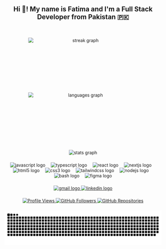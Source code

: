 <h2 align="center">Hi 👋! My name is Fatima and I'm a Full Stack Developer from Pakistan 🇵🇰</h2>

###

<br clear="both">

<div align="center">
  <p align="center" style="display: flex; justify-content: center; flex-wrap: wrap; gap: 5px;">
  <img src="https://nirzak-streak-stats.vercel.app/?user=FatimaNazeer777&locale=en&mode=daily&theme=dracula&hide_border=false&border_radius=5" height="170" width="350" alt="streak graph" />
    <img src="https://github-readme-stats.vercel.app/api/top-langs?username=FatimaNazeer777&locale=en&hide_title=false&layout=compact&card_width=350&langs_count=5&theme=dracula&hide_border=false" height="170" width="350" alt="languages graph" />
  </p>
  <img src="https://github-readme-stats.vercel.app/api?username=FatimaNazeer777&hide_title=false&hide_rank=false&show_icons=true&include_all_commits=true&count_private=true&disable_animations=false&theme=dracula&locale=en&hide_border=false" height="170" width="350" alt="stats graph" />
</div>

###

<div align="center">
  <img src="https://cdn.jsdelivr.net/gh/devicons/devicon/icons/javascript/javascript-original.svg" height="31" alt="javascript logo" />
  <img width="10" />
  <img src="https://cdn.jsdelivr.net/gh/devicons/devicon/icons/typescript/typescript-original.svg" height="31" alt="typescript logo" />
  <img width="10" />
  <img src="https://cdn.jsdelivr.net/gh/devicons/devicon/icons/react/react-original.svg" height="31" alt="react logo" />
  <img width="10" />
  <img src="https://cdn.jsdelivr.net/gh/devicons/devicon/icons/nextjs/nextjs-original.svg" height="31" alt="nextjs logo" />
  <img width="10" />
  <img src="https://cdn.jsdelivr.net/gh/devicons/devicon/icons/html5/html5-original.svg" height="31" alt="html5 logo" />
  <img width="10" />
  <img src="https://cdn.jsdelivr.net/gh/devicons/devicon/icons/css3/css3-original.svg" height="31" alt="css3 logo" />
  <img width="10" />
  <img src="https://cdn.simpleicons.org/tailwindcss/06B6D4" height="31" alt="tailwindcss logo" />
  <img width="10" />
  <img src="https://cdn.simpleicons.org/nodedotjs/339933" height="31" alt="nodejs logo" />
  <img width="10" />
  <img src="https://cdn.simpleicons.org/gnubash/4EAA25" height="31" alt="bash logo" />
  <img width="10" />
  <img src="https://cdn.simpleicons.org/figma/F24E1E" height="31" alt="figma logo" />
</div>

###

<div align="center">
  <a href="mailto:fatimanazeer488@gmail.com" target="_blank">
    <img src="https://img.shields.io/static/v1?message=Gmail&logo=gmail&label=&color=D14836&logoColor=white&labelColor=&style=for-the-badge" height="31" alt="gmail logo" />
  </a>
  <a href="https://www.linkedin.com/in/fatima-nazeer-493a83278/" target="_blank">
    <img src="https://img.shields.io/static/v1?message=LinkedIn&logo=linkedin&label=&color=0077B5&logoColor=white&labelColor=&style=for-the-badge" height="31" alt="linkedin logo" />
  </a>
</div>

###

<div align="center">
  <a href="https://komarev.com/ghpvc/?username=FatimaNazeer777&color=blue&style=flat" target="_blank">
    <img src="https://komarev.com/ghpvc/?username=FatimaNazeer777&color=blue&style=flat" alt="Profile Views" />
  </a>
  <a href="https://github.com/FatimaNazeer777" target="_blank">
    <img src="https://img.shields.io/github/followers/FatimaNazeer777?style=flat&logo=github&label=Followers" alt="GitHub Followers" />
  </a>
  <a href="https://github.com/FatimaNazeer777?tab=repositories" target="_blank">
    <img src="https://img.shields.io/badge/Repositories-77-181717?style=flat&logo=github" alt="GitHub Repositories" />
  </a>
</div>

###

<div align="center">
  <img src="https://github.com/FatimaNazeer777/FatimaNazeer777/blob/output/github-snake-dark.svg" alt="snake gif" />
</div>
